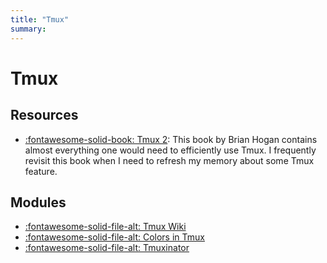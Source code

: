 ```yaml
---
title: "Tmux"
summary:
---
```


Tmux
===

Resources
---
- [:fontawesome-solid-book: Tmux
    2](https://pragprog.com/titles/bhtmux2/tmux-2/): This book by Brian
    Hogan contains almost everything one would need to efficiently use Tmux. I
    frequently revisit this book when I need to refresh my memory about some
    Tmux feature.

Modules
---

- [:fontawesome-solid-file-alt: Tmux Wiki](01-tmux-wiki.md)
- [:fontawesome-solid-file-alt: Colors in Tmux](02-colors-in-tmux.md)
- [:fontawesome-solid-file-alt: Tmuxinator](03-tmuxinator.md)
